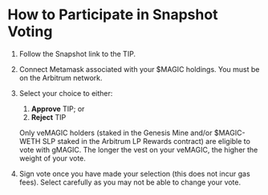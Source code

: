 # How to Participate in Snapshot Voting

1. Follow the Snapshot link to the TIP.
2. Connect Metamask associated with your $MAGIC holdings. You must be on the Arbitrum network.
3.  Select your choice to either:

    1. **Approve** TIP; or
    2. **Reject** TIP

    Only veMAGIC holders (staked in the Genesis Mine and/or $MAGIC-WETH SLP staked in the Arbitrum LP Rewards contract) are eligible to vote with gMAGIC. The longer the vest on your veMAGIC, the higher the weight of your vote.
4. Sign vote once you have made your selection (this does not incur gas fees). Select carefully as you may not be able to change your vote.
